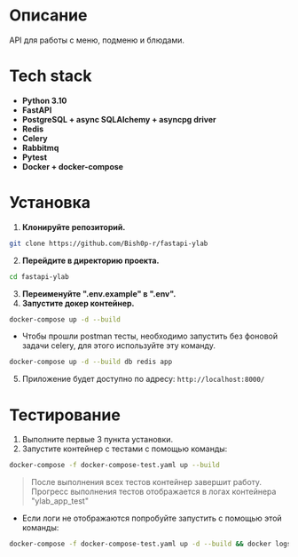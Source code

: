 <h1>Описание</h1>

API для работы с меню, подменю и блюдами.

<h1>Tech stack</h1>

* **Python 3.10**
* **FastAPI**
* **PostgreSQL + async SQLAlchemy + asyncpg driver**
* **Redis**
* **Celery**
* **Rabbitmq**
* **Pytest**
* **Docker + docker-compose**


<h1>Установка</h1>

1. **Клонируйте репозиторий.**
```bash
git clone https://github.com/Bish0p-r/fastapi-ylab
```
2. **Перейдите в директорию проекта.**
```bash
cd fastapi-ylab
```
3. **Переименуйте ".env.example" в ".env".**
4. **Запустите докер контейнер.**
```bash
docker-compose up -d --build
```
* Чтобы прошли postman тесты, необходимо запустить без фоновой задачи celery, для этого используйте эту команду.
```bash
docker-compose up -d --build db redis app
```
5. Приложение будет доступно по адресу: `http://localhost:8000/`

<h1>Тестирование</h1>

1. Выполните первые 3 пункта установки.
2. Запустите контейнер с тестами с помощью команды:
```bash
docker-compose -f docker-compose-test.yaml up --build
```
>После выполнения всех тестов контейнер завершит работу.
> Прогресс выполнения тестов отображается в логах контейнера "ylab_app_test"

* Если логи не отображаются попробуйте запустить с помощью этой команды:

```bash
docker-compose -f docker-compose-test.yaml up -d --build && docker logs --follow ylab_app_test
```
